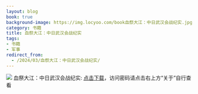 ```yaml
---
layout: blog
book: true
background-image: https://img.locyoo.com/book血祭大江：中日武汉会战纪实.jpg
category: 书籍
title: 血祭大江：中日武汉会战纪实
tags:
- 书籍
- 军事
redirect_from:
  - /2024/03/血祭大江：中日武汉会战纪实/
---
```

![](https://img.locyoo.com/book血祭大江：中日武汉会战纪实.jpg)
血祭大江：中日武汉会战纪实: <a name = "ref1" href="https://url18.ctfile.com/f/50983618-1380049345-ed0935?p=3619">点击下载</a>，访问密码请点击右上方“关于”自行查看